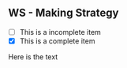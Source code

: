 

## WS - Making Strategy
- [ ] This is a incomplete item
- [x] This is a complete item

Here is the text
